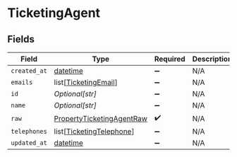 # TicketingAgent


## Fields

| Field                                                                         | Type                                                                          | Required                                                                      | Description                                                                   |
| ----------------------------------------------------------------------------- | ----------------------------------------------------------------------------- | ----------------------------------------------------------------------------- | ----------------------------------------------------------------------------- |
| `created_at`                                                                  | [datetime](https://docs.python.org/3/library/datetime.html#datetime-objects)  | :heavy_minus_sign:                                                            | N/A                                                                           |
| `emails`                                                                      | list[[TicketingEmail](../../models/shared/ticketingemail.md)]                 | :heavy_minus_sign:                                                            | N/A                                                                           |
| `id`                                                                          | *Optional[str]*                                                               | :heavy_minus_sign:                                                            | N/A                                                                           |
| `name`                                                                        | *Optional[str]*                                                               | :heavy_minus_sign:                                                            | N/A                                                                           |
| `raw`                                                                         | [PropertyTicketingAgentRaw](../../models/shared/propertyticketingagentraw.md) | :heavy_check_mark:                                                            | N/A                                                                           |
| `telephones`                                                                  | list[[TicketingTelephone](../../models/shared/ticketingtelephone.md)]         | :heavy_minus_sign:                                                            | N/A                                                                           |
| `updated_at`                                                                  | [datetime](https://docs.python.org/3/library/datetime.html#datetime-objects)  | :heavy_minus_sign:                                                            | N/A                                                                           |